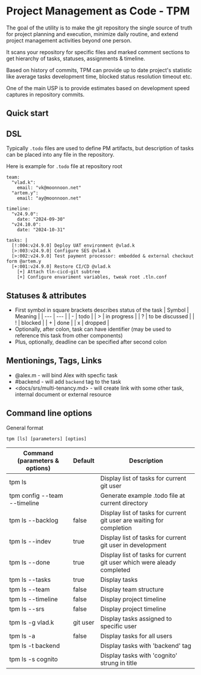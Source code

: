 # Project Management as Code - TPM
The goal of the utility is to make the git repository the single source of truth for project planning and execution, minimize daily routine, and extend project management activities beyond one person.

It scans your repository for specific files and marked comment sections to get hierarchy of tasks, statuses, assignments & timeline.

Based on history of commits, TPM can provide up to date project's statistic like average tasks development time, blocked status resolution timeout etc.

One of the main USP is to provide estimates based on development speed captures in repository commits.

## Quick start

## DSL
  
Typically `.todo` files are used to define PM artifacts, but description of tasks can be placed into any file in the repository.

Here is example for `.todo` file at repository root
  ```
  team:
    "vlad.k":
      email: "vk@moonnoon.net"
    "artem.y":
      email: "ay@moonnoon.net"

  timeline:
    "v24.9.0":
      date: "2024-09-30"
    "v24.10.0":
      date: "2024-10-31"

  tasks: |
    [!:004:v24.9.0] Deploy UAT environment @vlad.k
    [>:003:v24.9.0] Configure SES @vlad.k
    [>:002:v24.9.0] Test payment processor: embedded & external checkout form @artem.y
    [+:001:v24.9.0] Restore CI/CD @vlad.k
      [+] Attach tln-cicd-git subtree
      [+] Configure envariment variables, tweak root .tln.conf
  ```

## Statuses & attributes
  * First symbol in square brackets describes status of the task
    | Symbol | Meaning         |
    | ---    | ---             |
    | -      | todo            |
    | >      | in progress     |
    | ?      | to be discussed |
    | !      | blocked         |
    | +      | done            |
    | x      | dropped         |
  * Optionally, after colon, task can have identifier (may be used to reference this task from other components)
  * Plus, optionally, deadline can be specified after second colon 

## Mentionings, Tags, Links
  * @alex.m - will bind Alex with specfic task
  * #backend - will add `backend` tag to the task
  * \<docs/srs/multi-tenancy.md\> - will create link with some other task, internal document or external resource 

## Command line options
General format
```
tpm [ls] [parameters] [optios]
```
| Command (parameters & options)  | Default | Description |
| ------------- | ------------- | ------------- |
| tpm ls | | Display list of tasks for current git user |
| tpm config --team --timeline | | Generate example .todo file at current directory |
| tpm ls --backlog | false | Display list of tasks for current git user are waiting for completion |
| tpm ls --indev | true | Display list of tasks for current git user in development |
| tpm ls --done | true | Display list of tasks for current git user which were aleady completed |
| tpm ls --tasks | true | Display tasks |
| tpm ls --team | false | Display team structure |
| tpm ls --timeline | false | Display project timeline |
| tpm ls --srs | false | Display project timeline |
| tpm ls -g vlad.k | git user |  Display tasks assigned to specific user |
| tpm ls -a | false | Display tasks for all users |
| tpm ls -t backend | | Display tasks with 'backend' tag |
| tpm ls -s cognito | | Display tasks with 'cognito' strung in title |

  
